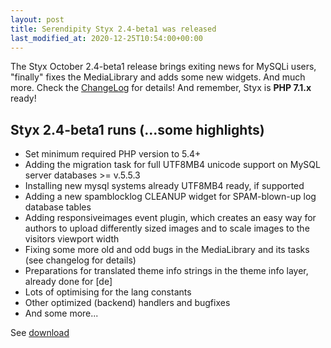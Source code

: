 ```yaml
---
layout: post
title: Serendipity Styx 2.4-beta1 was released
last_modified_at: 2020-12-25T10:54:00+00:00
---
```


The Styx October 2.4-beta1 release brings exiting news for MySQLi users, "finally" fixes the MediaLibrary and adds some new widgets. And much more. Check the [ChangeLog](https://github.com/ophian/styx/blob/2.4-beta1/docs/NEWS) for details!
And remember, Styx is **PHP 7.1.x** ready!

## Styx 2.4-beta1 runs (...some highlights)

  - Set minimum required PHP version to 5.4+
  - Adding the migration task for full UTF8MB4 unicode support on MySQL server databases >= v.5.5.3
  - Installing new mysql systems already UTF8MB4 ready, if supported
  - Adding a new spamblocklog CLEANUP widget for SPAM-blown-up log database tables
  - Adding responsiveimages event plugin, which creates an easy way for authors to upload differently sized images and to scale images to the visitors viewport width
  - Fixing some more old and odd bugs in the MediaLibrary and its tasks (see changelog for details)
  - Preparations for translated theme info strings in the theme info layer, already done for [de]
  - Lots of optimising for the lang constants
  - Other optimized (backend) handlers and bugfixes
  - And some more...

See [download](https://github.com/ophian/styx/releases/tag/2.4-beta1)